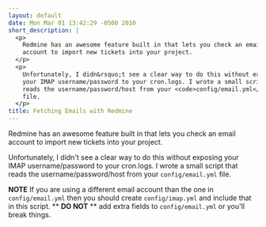 ```yaml
---
layout: default
date: Mon Mar 01 13:42:29 -0500 2010
short_description: |
  <p>
    Redmine has an awesome feature built in that lets you check an email
    account to import new tickets into your project.
  </p>
  <p>
    Unfortunately, I didn&rsquo;t see a clear way to do this without exposing
    your IMAP username/password to your cron.logs. I wrote a small script that
    reads the username/password/host from your <code>config/email.yml</code>
    file.
  </p>
title: Fetching Emails with Redmine
---
```


Redmine has an awesome feature built in that lets you check an email account
to import new tickets into your project.

Unfortunately, I didn't see a clear way to do this without exposing your IMAP
username/password to your cron.logs. I wrote a small script that reads
the username/password/host from your `config/email.yml` file.

**NOTE** If you are using a different email account than the one in
`config/email.yml` then you should create `config/imap.yml` and include that
in this script. ** **DO NOT** ** add extra fields to `config/email.yml` or
you'll break things.

<script src="http://gist.github.com/318651.js?file=fetch_redmine_emails.rb"> </script>

